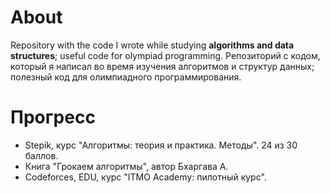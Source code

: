 # About
Repository with the code I wrote while studying **algorithms and data structures**; useful code for olympiad programming.
Репозиторий с кодом, который я написал во время изучения алгоритмов и структур данных; полезный код для олимпиадного программирования.
# Прогресс
- Stepik, курс "Алгоритмы: теория и практика. Методы". 24 из 30 баллов.
- Книга "Грокаем алгоритмы", автор Бхаргава А.
- Codeforces, EDU, курс "ITMO Academy: пилотный курс".
